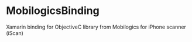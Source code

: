 MobilogicsBinding
=================

Xamarin binding for ObjectiveC library from Mobilogics for iPhone scanner (iScan)
